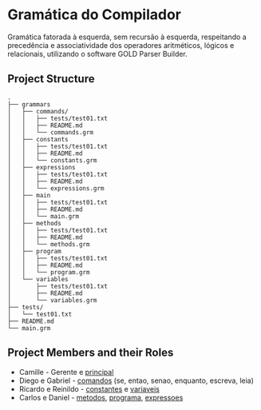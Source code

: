 # Gramática do Compilador

Gramática fatorada à esquerda, sem recursão à esquerda, respeitando a precedência e associatividade dos operadores aritméticos, lógicos e relacionais, utilizando o software GOLD Parser Builder.

## Project Structure
```
.
├── grammars
│   ├── commands/
│   │   ├── tests/test01.txt
│   │   ├── README.md
│   │   └── commands.grm
│   ├── constants
│   │   ├── tests/test01.txt
│   │   ├── README.md
│   │   └── constants.grm
│   ├── expressions
│   │   ├── tests/test01.txt
│   │   ├── README.md
│   │   └── expressions.grm
│   ├── main
│   │   ├── tests/test01.txt
│   │   ├── README.md
│   │   └── main.grm
│   ├── methods
│   │   ├── tests/test01.txt
│   │   ├── README.md
│   │   └── methods.grm
│   ├── program
│   │   ├── tests/test01.txt
│   │   ├── README.md
│   │   └── program.grm
│   └── variables
│       ├── tests/test01.txt
│       ├── README.md
│       └── variables.grm
├── tests/
│   └── test01.txt
├── README.md
└── main.grm
```

## Project Members and their Roles

* Camille - Gerente e [principal](/grammars/main)
* Diego e Gabriel - [comandos](/grammars/commands) (se, entao, senao, enquanto, escreva, leia)
* Ricardo e Reinildo - [constantes](/grammars/constants) e [variaveis](/grammars/variables)
* Carlos e Daniel - [metodos](/grammars/methods), [programa](/grammars/program), [expressoes](/grammars/expressions)

